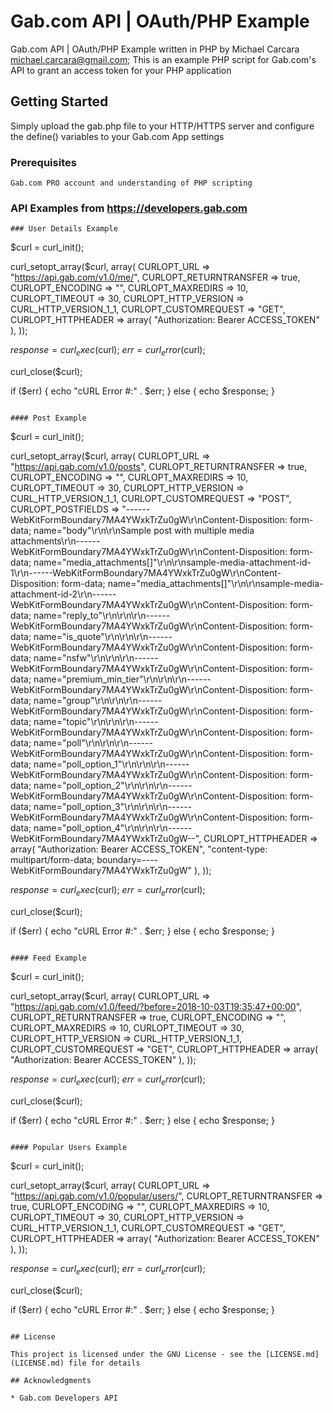 # Gab.com API | OAuth/PHP Example

Gab.com API | OAuth/PHP Example written in PHP by Michael Carcara <michael.carcara@gmail.com>;
This is an example PHP script for Gab.com's API to grant an access token for your PHP application
		

## Getting Started

Simply upload the gab.php file to your HTTP/HTTPS server and configure the define() variables to your Gab.com App settings


### Prerequisites

```
Gab.com PRO account and understanding of PHP scripting 
```

### API Examples from https://developers.gab.com


```
### User Details Example
```
$curl = curl_init();

curl_setopt_array($curl, array(
  CURLOPT_URL => "https://api.gab.com/v1.0/me/",
  CURLOPT_RETURNTRANSFER => true,
  CURLOPT_ENCODING => "",
  CURLOPT_MAXREDIRS => 10,
  CURLOPT_TIMEOUT => 30,
  CURLOPT_HTTP_VERSION => CURL_HTTP_VERSION_1_1,
  CURLOPT_CUSTOMREQUEST => "GET",
  CURLOPT_HTTPHEADER => array(
    "Authorization: Bearer ACCESS_TOKEN"
  ),
));

$response = curl_exec($curl);
$err = curl_error($curl);

curl_close($curl);

if ($err) {
  echo "cURL Error #:" . $err;
} else {
  echo $response;
}
```

#### Post Example

```
$curl = curl_init();

curl_setopt_array($curl, array(
  CURLOPT_URL => "https://api.gab.com/v1.0/posts",
  CURLOPT_RETURNTRANSFER => true,
  CURLOPT_ENCODING => "",
  CURLOPT_MAXREDIRS => 10,
  CURLOPT_TIMEOUT => 30,
  CURLOPT_HTTP_VERSION => CURL_HTTP_VERSION_1_1,
  CURLOPT_CUSTOMREQUEST => "POST",
  CURLOPT_POSTFIELDS => "------WebKitFormBoundary7MA4YWxkTrZu0gW\r\nContent-Disposition: form-data; name=\"body\"\r\n\r\nSample post with multiple media attachments\r\n------WebKitFormBoundary7MA4YWxkTrZu0gW\r\nContent-Disposition: form-data; name=\"media_attachments[]\"\r\n\r\nsample-media-attachment-id-1\r\n------WebKitFormBoundary7MA4YWxkTrZu0gW\r\nContent-Disposition: form-data; name=\"media_attachments[]\"\r\n\r\nsample-media-attachment-id-2\r\n------WebKitFormBoundary7MA4YWxkTrZu0gW\r\nContent-Disposition: form-data; name=\"reply_to\"\r\n\r\n\r\n------WebKitFormBoundary7MA4YWxkTrZu0gW\r\nContent-Disposition: form-data; name=\"is_quote\"\r\n\r\n\r\n------WebKitFormBoundary7MA4YWxkTrZu0gW\r\nContent-Disposition: form-data; name=\"nsfw\"\r\n\r\n\r\n------WebKitFormBoundary7MA4YWxkTrZu0gW\r\nContent-Disposition: form-data; name=\"premium_min_tier\"\r\n\r\n\r\n------WebKitFormBoundary7MA4YWxkTrZu0gW\r\nContent-Disposition: form-data; name=\"group\"\r\n\r\n\r\n------WebKitFormBoundary7MA4YWxkTrZu0gW\r\nContent-Disposition: form-data; name=\"topic\"\r\n\r\n\r\n------WebKitFormBoundary7MA4YWxkTrZu0gW\r\nContent-Disposition: form-data; name=\"poll\"\r\n\r\n\r\n------WebKitFormBoundary7MA4YWxkTrZu0gW\r\nContent-Disposition: form-data; name=\"poll_option_1\"\r\n\r\n\r\n------WebKitFormBoundary7MA4YWxkTrZu0gW\r\nContent-Disposition: form-data; name=\"poll_option_2\"\r\n\r\n\r\n------WebKitFormBoundary7MA4YWxkTrZu0gW\r\nContent-Disposition: form-data; name=\"poll_option_3\"\r\n\r\n\r\n------WebKitFormBoundary7MA4YWxkTrZu0gW\r\nContent-Disposition: form-data; name=\"poll_option_4\"\r\n\r\n\r\n------WebKitFormBoundary7MA4YWxkTrZu0gW--",
  CURLOPT_HTTPHEADER => array(
    "Authorization: Bearer ACCESS_TOKEN",
    "content-type: multipart/form-data; boundary=----WebKitFormBoundary7MA4YWxkTrZu0gW"
  ),
));

$response = curl_exec($curl);
$err = curl_error($curl);

curl_close($curl);

if ($err) {
  echo "cURL Error #:" . $err;
} else {
  echo $response;
}
```

#### Feed Example

```
$curl = curl_init();

curl_setopt_array($curl, array(
  CURLOPT_URL => "https://api.gab.com/v1.0/feed/?before=2018-10-03T19:35:47+00:00",
  CURLOPT_RETURNTRANSFER => true,
  CURLOPT_ENCODING => "",
  CURLOPT_MAXREDIRS => 10,
  CURLOPT_TIMEOUT => 30,
  CURLOPT_HTTP_VERSION => CURL_HTTP_VERSION_1_1,
  CURLOPT_CUSTOMREQUEST => "GET",
  CURLOPT_HTTPHEADER => array(
    "Authorization: Bearer ACCESS_TOKEN"
  ),
));

$response = curl_exec($curl);
$err = curl_error($curl);

curl_close($curl);

if ($err) {
  echo "cURL Error #:" . $err;
} else {
  echo $response;
}
```

#### Popular Users Example

```
$curl = curl_init();

curl_setopt_array($curl, array(
  CURLOPT_URL => "https://api.gab.com/v1.0/popular/users/",
  CURLOPT_RETURNTRANSFER => true,
  CURLOPT_ENCODING => "",
  CURLOPT_MAXREDIRS => 10,
  CURLOPT_TIMEOUT => 30,
  CURLOPT_HTTP_VERSION => CURL_HTTP_VERSION_1_1,
  CURLOPT_CUSTOMREQUEST => "GET",
  CURLOPT_HTTPHEADER => array(
    "Authorization: Bearer ACCESS_TOKEN"
  ),
));

$response = curl_exec($curl);
$err = curl_error($curl);

curl_close($curl);

if ($err) {
  echo "cURL Error #:" . $err;
} else {
  echo $response;
}
```

## License

This project is licensed under the GNU License - see the [LICENSE.md](LICENSE.md) file for details

## Acknowledgments

* Gab.com Developers API
